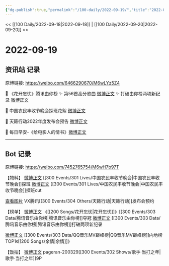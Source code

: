 ```yaml
---
{"dg-publish":true,"permalink":"/100-daily/2022-09-19/","title":"2022-09-19"}
---
```



<< [[100 Daily/2022-09-18\|2022-09-18]] | [[100 Daily/2022-09-20\|2022-09-20]] >>

# 2022-09-19

## 资讯站 记录

原博链接: https://weibo.com/6466290670/M6wLYz5Z4

🌟 《花开忘忧》腾讯由你榜
✨ 第56首高分歌曲 [微博正文](https://m.weibo.cn/6466290670/4815467279552305)
✨ 打破由你榜两项新纪录 [微博正文](https://m.weibo.cn/6466290670/4815467472225198)

🌟 中国农民丰收节晚会探班花絮 [微博正文](https://m.weibo.cn/6466290670/4815491790804936)

🌟 天籁行动2022年度发布会预告 [微博正文](https://m.weibo.cn/6466290670/4815511030335776)

🌟 每日早安-《给电影人的情书》[微博正文](https://m.weibo.cn/6466290670/4815332554311204)

---
## Bot 记录

原博链接: https://weibo.com/7452765754/M6wH7b97T

【物料】
[微博正文](https://m.weibo.cn/7298805480/4815351832117537) [[300 Events/301 Lives/中国农民丰收节晚会\|中国农民丰收节晚会]]探班
[微博正文](https://m.weibo.cn/6466290670/4815491790804936) [[300 Events/301 Lives/中国农民丰收节晚会\|中国农民丰收节晚会]]探班cut

[查看图片](https://wx1.sinaimg.cn/large/0088n2Pggy1h6cc2xsl1lj30u01c4k1d.jpg) VX腾讯[[300 Events/304 Others/天籁行动\|天籁行动]]发布会预约

【榜单】
[微博正文](https://m.weibo.cn/6733257358/4815433917793084) 《[[200 Songs/花开忘忧\|花开忘忧]]》[[300 Events/303 Data/腾讯音乐由你榜\|腾讯音乐由你榜]]夺冠
[微博正文](https://m.weibo.cn/6733257358/4815437595938123) [[300 Events/303 Data/腾讯音乐由你榜\|腾讯音乐由你榜]]打破两项新纪录

[微博正文](https://m.weibo.cn/2169129705/4815434870428998) [[300 Events/303 Data/QQ音乐MV巅峰榜\|QQ音乐MV巅峰榜]]内地榜TOP1《[[200 Songs/余情\|余情]]》

【饭拍】
[微博正文](https://m.weibo.cn/7633014126/4815382375045686) pageran-200329[[300 Events/302 Shows/歌手·当打之年\|歌手·当打之年]]9P
